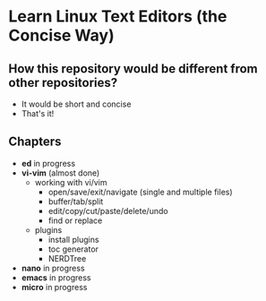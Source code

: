 # Learn Linux Text Editors (the Concise Way)

## How this repository would be different from other repositories?
- It would be short and concise
- That's it!

## Chapters
- **ed** in progress
- **vi-vim** (almost done)
	- working with vi/vim
		- open/save/exit/navigate (single and multiple files)
		- buffer/tab/split
		- edit/copy/cut/paste/delete/undo
		- find or replace
	- plugins
		- install plugins
		- toc generator
		- NERDTree
- **nano** in progress
- **emacs** in progress
- **micro** in progress


